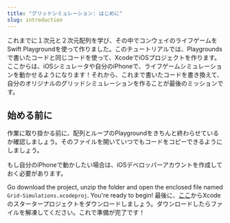 ```yaml
---
title: "グリッドシミュレーション: はじめに"
slug: introduction
---
```


これまでに１次元と２次元配列を学び、その中でコンウェイのライフゲームをSwift Playgroundを使って作りました。このチュートリアルでは、Playgroundsで書いたコードと同じコードを使って、XcodeでiOSプロジェクトを作ります。ここからは、iOSシミュレータや自分のiPhoneで、ライフゲームシミュレーションを動かせるようになります！それから、これまで書いたコードを書き換えて、自分のオリジナルのグリッドシミュレーションを作ることが最後のミッションです。

## 始める前に

作業に取り掛かる前に、配列とループのPlaygroundをきちんと終わらせているか確認しましょう。そのファイルを開いていつでもコードをコピーできるようにしましょう。

もし自分のiPhoneで動かしたい場合は、iOSデベロッパーアカウントを作成しておく必要があります。

Go download the project, unzip the folder and open the enclosed file named `Grid-Simulations.xcodeproj`. You're ready to begin!
最後に、[ここ](https://github.com/MakeSchool-Tutorials/Intro-Grid-Simulations-Swift-Starter/archive/swift4.zip)からXcodeのスタータープロジェクトをダウンロードしましょう。ダウンロードしたらファイルを解凍してください。これで準備が完了です！

